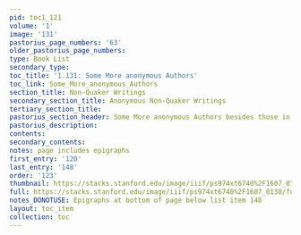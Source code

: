 ```yaml
---
pid: toc1_121
volume: '1'
image: '131'
pastorius_page_numbers: '63'
older_pastorius_page_numbers: 
type: Book List
secondary_type: 
toc_title: '1.131: Some More anonymous Authors'
toc_link: Some_More_anonymous_Authors
section_title: Non-Quaker Writings
secondary_section_title: Anonymous Non-Quaker Writings
tertiary_section_title: 
pastorius_section_header: Some More anonymous Authors besides those in [MISSING]
pastorius_description: 
contents: 
secondary_contents: 
notes: page includes epigraphs
first_entry: '120'
last_entry: '148'
order: '123'
thumbnail: https://stacks.stanford.edu/image/iiif/ps974xt6740%2F1607_0130/full/100,/0/default.jpg
full: https://stacks.stanford.edu/image/iiif/ps974xt6740%2F1607_0130/full/full/0/default.jpg
notes_DONOTUSE: Epigraphs at bottom of page below list item 148
layout: toc_item
collection: toc
---
```

